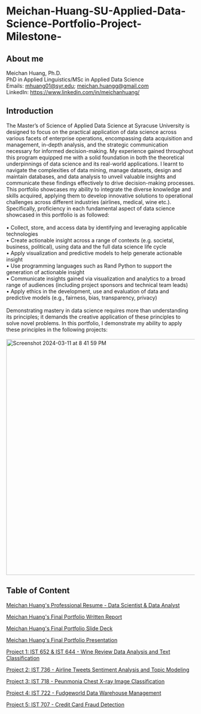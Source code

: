 # Meichan-Huang-SU-Applied-Data-Science-Portfolio-Project-Milestone-

## About me
Meichan Huang, Ph.D. <br>
PhD in Applied Linguistics/MSc in Applied Data Science <br>
Emails: mhuang01@syr.edu; meichan.huangg@gmail.com <br>
LinkedIn: https://www.linkedin.com/in/meichanhuang/  <br>

## Introduction
<p> The Master’s of Science of Applied Data Science at Syracuse University is designed to focus on the practical application of data science across various facets of enterprise operations, encompassing data acquisition and management, in-depth analysis, and the strategic communication necessary for informed decision-making.
My experience gained throughout this program equipped me with a solid foundation in both the theoretical underpinnings of data science and its real-world applications. I learnt to navigate the complexities of data mining, manage datasets, design and maintain databases, and data analysis to unveil valuable insights and communicate these findings effectively to drive decision-making processes. 
This portfolio showcases my ability to integrate the diverse knowledge and skills acquired, applying them to develop innovative solutions to operational challenges across different industries (airlines, medical, wine etc.). Specifically,  proficiency in each fundamental aspect of data science showcased in this portfolio is as followed:<br><br>
        •  Collect, store, and access data by identifying and leveraging applicable technologies<br> 
        •  Create actionable insight across a range of contexts (e.g. societal, business, political), using data and the full data science life cycle<br>
        •  Apply visualization and predictive models to help generate actionable insight<br> 
        •  Use programming languages such as Rand Python to support the generation of actionable insight<br>  
        •  Communicate insights gained via visualization and analytics to a broad range of audiences (including project sponsors and technical team leads) <br>
        •  Apply ethics in the development, use and evaluation of data and predictive models (e.g., fairness, bias, transparency, privacy)<br><br>
Demonstrating mastery in data science requires more than understanding its principles; it demands the creative application of these principles to solve novel problems. In this portfolio, I demonstrate my ability to apply these principles in the following projects: <br><br>

<img width="629" alt="Screenshot 2024-03-11 at 8 41 59 PM" src="https://github.com/mhgarrett/Meichan-Huang-SU-Applied-Data-Science-Portfolio-Project-Milestone-/assets/94016314/a9e3a45e-4ff3-4b02-8113-624a0660ead4">

## Table of Content 
<a href="https://github.com/mhgarrett/Meichan-Huang-SU-Applied-Data-Science-Portfolio-Project-Milestone-/blob/f6639dffc02065a7d9b0be98b5512845470cbbb7/MeichanHuang_data%20scientist_analyst%20resume.pdf"> Meichan Huang's Professional Resume - Data Scientist & Data Analyst </a> 

<a href="https://github.com/mhgarrett/Meichan-Huang-SU-Applied-Data-Science-Portfolio-Project-Milestone-/blob/1e59bfd7bcc671f9dd9487c409015e2f78ddca8c/Meichan%20Huang_Final%20Portfolio%20Written%20Report%20Final.pdf"> Meichan Huang's Final Portfolio Written Report </a> 

<a href="https://github.com/mhgarrett/Meichan-Huang-SU-Applied-Data-Science-Portfolio-Project-Milestone-/blob/f6639dffc02065a7d9b0be98b5512845470cbbb7/MeichanHuang_data%20scientist_analyst%20resume.pdf"> Meichan Huang's Final Portfolio Slide Deck </a> 

<a href="https://github.com/mhgarrett/Meichan-Huang-SU-Applied-Data-Science-Portfolio-Project-Milestone-/blob/f6639dffc02065a7d9b0be98b5512845470cbbb7/MeichanHuang_data%20scientist_analyst%20resume.pdf"> Meichan Huang's Final Portfolio Presentation </a> 

<a href="https://github.com/mhgarrett/Meichan-Huang-SU-Applied-Data-Science-Portfolio-Project-Milestone-/tree/5bc88959660d050866e4397fe289a019c9df0118/Project%201%3A%20Wine%20review%20data%20analysis%20and%20text%20classification">Project 1: IST 652 & IST 644 - Wine Review Data Analysis and Text Classification</a>


<a href="https://github.com/mhgarrett/Meichan-Huang-SU-Applied-Data-Science-Portfolio-Project-Milestone-/tree/5447cb5357318b88d8a3e739b240ae8b91fa0da8/Project%202%3A%20Airline%20Tweets%20Sentiment%20Analysis"> Project 2: IST 736 - Airline Tweets Sentiment Analysis and Topic Modeling </a>

<a href="https://github.com/mhgarrett/Meichan-Huang-SU-Applied-Data-Science-Portfolio-Project-Milestone-/tree/e50172f17a5265d82f4315d1ddf8b62ab02af608/Project%203%3A%20Pneumonia%20Chest%20X-ray%20Image%20Classification"> Project 3: IST 718 - Peunmonia Chest X-ray Image Classification </a>

<a href="https://github.com/mhgarrett/Meichan-Huang-SU-Applied-Data-Science-Portfolio-Project-Milestone-/tree/e50172f17a5265d82f4315d1ddf8b62ab02af608/Project%204%3A%20Fudgeworld%20Data%20Warehousing"> Project 4: IST 722 - Fudgeworld Data Warehouse Management </a>

<a href="https://github.com/mhgarrett/Meichan-Huang-SU-Applied-Data-Science-Portfolio-Project-Milestone-/tree/e50172f17a5265d82f4315d1ddf8b62ab02af608/Project%205%3A%20Credit%20Card%20Fraud%20Detection"> Project 5: IST 707 - Credit Card Fraud Detection </a>

